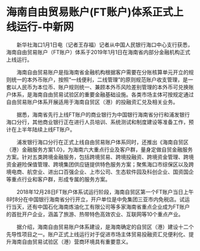 # 海南自由贸易账户(FT账户)体系正式上线运行-中新网

　　新华社海口1月1日电（记者王存福）记者从中国人民银行海口中心支行获悉，海南自由贸易账户（FT账户）体系于2019年1月1日在海南省内部分金融机构正式上线运行。

　　海南自由贸易账户是指海南省金融机构根据客户需要在分账核算单元开立的规则统一的本外币账户，按照“一线便利，二线管理”的原则规范账户收支管理，是一套以人民币为本位币、账户规则统一、兼顾本外币风险差别管理的本外币可兑换账户体系，是海南自由贸易试验区的重要金融基础设施。各类市场主体可按规定通过自由贸易账户体系开展适用于海南自贸区（港）的投融资汇兑及相关业务。

　　据悉，海南省先行上线FT账户的商业银行为中国银行海南省分行和浦发银行海口分行，其他商业银行正在进行人员培训、系统测试和制度建设等准备工作，预计在上半年陆续上线FT账户。

　　浦发银行海口分行在正式上线自由贸易账户体系同时，还推出《海南自贸区（港）金融服务方案1.0》，为海南六大重点行业及客户群，量身定做自贸金融服务方案。针对五类跨境金融服务，包括跨境贸易、跨境投融资、跨境资金管理、跨境资金避险保值管理、跨境集团供应链提供特色服务方案；聚焦海口市综保区以及跨境电商、航空业、进出口百强企业、上市公司、生态软件园及科创企业、国资国企等重点行业和客户群，形成专属的服务方案。

　　2018年12月28日FT账户体系试运行阶段，海南自贸区第一个FT账户当日上午8时8分在中国银行海南省分行开立，开户单位是中免集团三亚市内免税店。试运行当天，还有中国石化海南炼油化工有限公司等多家海南省重点企业成为FT账户的首批开户企业，涵盖了旅游、热带特色高效农业、互联网等10个重点产业。

　　据介绍，海南自由贸易账户体系建设，是海南确定的自贸区（港）建设十二个先导性项目之一。账户正式上线运行对于促进市场主体贸易投融资汇兑便利化、提升海南自由贸易试验区（港）营商环境具有重要意义。

